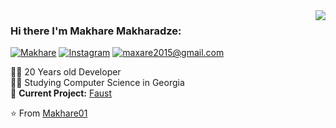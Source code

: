 <img align='right' src="https://github-readme-stats.vercel.app/api?username=Makhare01&theme=flag-india&show_icons=true" />

### Hi there I'm Makhare Makharadze:

[![Makhare](https://img.shields.io/static/v1?label=Github&message=%20&color=orange&logo=github&style=flat-square&logoColor=white)](https://github.com/Makhare01)
[![Instagram](https://img.shields.io/static/v1?label=Instagram&message=%20&color=orange&logo=Instagram&style=flat-square&logoColor=white)](https://www.instagram.com/makhare_makharadze/)
[![maxare2015@gmail.com](https://img.shields.io/static/v1?label=maxare2015@gmail.com.ch&message=%20&color=red&logo=gmail&style=flat-square&logoColor=white)](mailto:maxare2015@gmail.com)
  
  
👨‍💻 20 Years old Developer  
👨‍🎓 Studying Computer Science in Georgia  
🚧 **Current Project:** [Faust](https://github.com/Makhare01/Faust)

⭐️ From [Makhare01](https://github.com/Makhare01)


